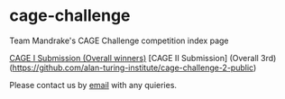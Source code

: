 # cage-challenge
Team Mandrake's CAGE Challenge competition index page

[CAGE I Submission (Overall winners)](https://github.com/alan-turing-institute/cage-challenge-1-public)
[CAGE II Submission] (Overall 3rd)(https://github.com/alan-turing-institute/cage-challenge-2-public)

Please contact us by [email](mailto:mindrake@turing.ac.uk) with any quieries.
